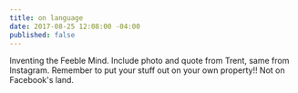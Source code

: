 ```yaml
---
title: on language
date: 2017-08-25 12:08:00 -04:00
published: false
---
```


Inventing the Feeble Mind. Include photo and quote from Trent, same from Instagram. Remember to put your stuff out on your own property!! Not on Facebook's land.